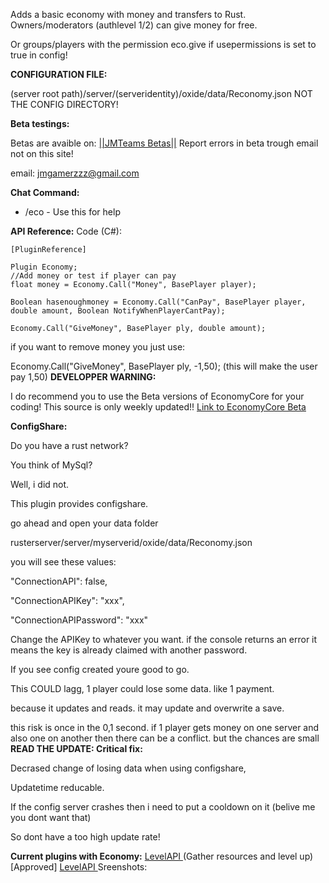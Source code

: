 Adds a basic economy with money and transfers to Rust. Owners/moderators (authlevel 1/2) can give money for free.

Or groups/players with the permission eco.give if usepermissions is set to true in config!

**CONFIGURATION FILE:**

(server root path)/server/(serveridentity)/oxide/data/Reconomy.json
NOT THE CONFIG DIRECTORY!

**Beta testings:**

Betas are avaible on: [||JMTeams Betas||](http://jmnet.servegame.com/rust/beta/)
Report errors in beta trough email not on this site!

email: [jmgamerzzz@gmail.com](mailto:jmgamerzzz@gmail.com)

**Chat Command:**


* /eco - Use this for help


**API Reference:**
Code (C#):
````
[PluginReference]

Plugin Economy;
//Add money or test if player can pay
float money = Economy.Call("Money", BasePlayer player);

Boolean hasenoughmoney = Economy.Call("CanPay", BasePlayer player, double amount, Boolean NotifyWhenPlayerCantPay);

Economy.Call("GiveMoney", BasePlayer ply, double amount);
````

if you want to remove money you just use:

Economy.Call("GiveMoney", BasePlayer ply, -1,50); (this will make the user pay 1,50)
**DEVELOPPER WARNING:**

I do recommend you to use the Beta versions of EconomyCore for your coding! This source is only weekly updated!!
[Link to EconomyCore Beta](http://jmnet.servegame.com/rust/beta/)

**ConfigShare:**

Do you have a rust network?

You think of MySql?

Well, i did not.

This plugin provides configshare.

go ahead and open your data folder

rusterserver/server/myserverid/oxide/data/Reconomy.json

you will see these values:

"ConnectionAPI": false,

"ConnectionAPIKey": "xxx",

"ConnectionAPIPassword": "xxx"


Change the APIKey to whatever you want. if the console returns an error it means the key is already claimed with another password.

If you see config created youre good to go.

This COULD lagg, 1 player could lose some data. like 1 payment.

because it updates and reads. it may update and overwrite a save.

this risk is once in the 0,1 second. if 1 player gets money on one server and also one on another then there can be a conflict. but the chances are small 
**READ THE UPDATE:
**Critical fix:****

Decrased change of losing data when using configshare,

Updatetime reducable.

If the config server crashes then i need to put a cooldown on it (belive me you dont want that)

So dont have a too high update rate!

**Current plugins with Economy:**
[LevelAPI ](http://oxidemod.org/plugins/levelapi.1450/)(Gather resources and level up) [Approved]
[LevelAPI ](http://oxidemod.org/plugins/levelapi.1450/)Sreenshots: